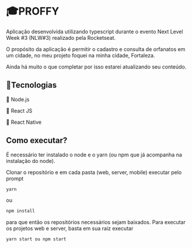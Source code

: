 # 🎓PROFFY

Aplicação desenvolvida utilizando typescript durante o evento Next Level Week #3 (NLW#3) realizado pela Rocketseat. 

O propósito da aplicação é permitir o cadastro e consulta de orfanatos em um cidade, no meu projeto foquei na minha cidade, Fortaleza.

Ainda há muito o que completar por isso estarei atualizando seu conteúdo.

## 📁Tecnologias
📗 Node.js

📘 React JS

📕 React Native

## Como executar?

É necessário ter instalado o node e o yarn (ou npm que já acompanha na instalação do node). 

Clonar o repositório e em cada pasta (web, server, mobile) executar pelo prompt 
```bash
yarn
```
ou
```bash
npm install 
```
para que então os repositórios necessários sejam baixados. Para executar os projetos web e server, basta em sua raiz executar 
```bash
yarn start ou npm start
```
